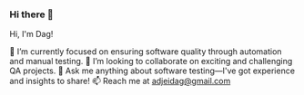 ### Hi there 👋
Hi, I'm Dag!

🔭 I’m currently focused on ensuring software quality through automation and manual testing.
👯 I’m looking to collaborate on exciting and challenging QA projects.
💬 Ask me anything about software testing—I've got experience and insights to share!
📫 Reach me at adjeidag@gmail.com
<!--
**dagadjei/dagadjei** is a ✨ _special_ ✨ repository because its `README.md` (this file) appears on your GitHub profile.

Here are some ideas to get you started:

- 🔭 I’m currently working on 
- 🌱 I’m currently learning ...
- 👯 I’m looking to collaborate on ...
- 🤔 I’m looking for help with ...
- 💬 Ask me about ...
- 📫 How to reach me: ...
- 😄 Pronouns: ...
- ⚡ Fun fact: ...
-->
